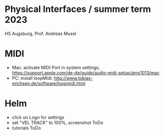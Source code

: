 # Physical Interfaces / summer term 2023
HS Augsburg, Prof. Andreas Muxel 

# MIDI
* Mac: activate MIDI Port in system settings, https://support.apple.com/de-de/guide/audio-midi-setup/ams1013/mac 
* PC: install loopMidi: http://www.tobias-erichsen.de/software/loopmidi.html 

# Helm
* click on Logo for settings
* set "VEL TRACK" to 100%, screenshot ToDo
* tutorials ToDo
